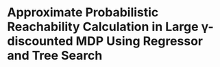 # Approximate Probabilistic Reachability Calculation in Large γ-discounted MDP Using Regressor and Tree Search
